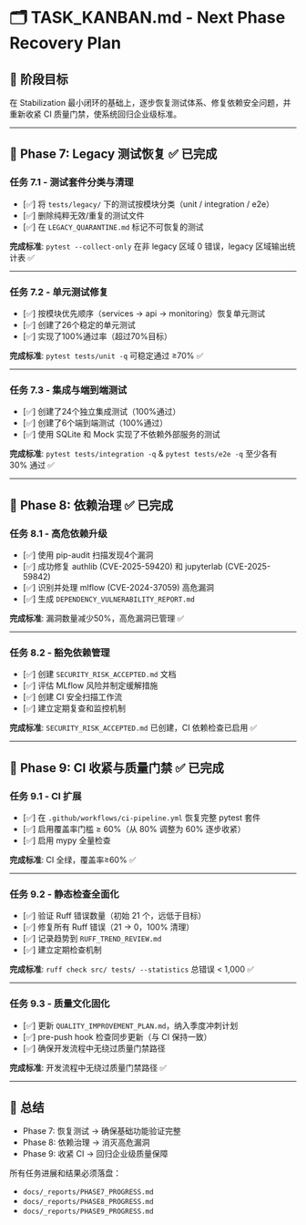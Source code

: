 # 🗂️ TASK_KANBAN.md - Next Phase Recovery Plan

## 🎯 阶段目标
在 Stabilization 最小闭环的基础上，逐步恢复测试体系、修复依赖安全问题，并重新收紧 CI 质量门禁，使系统回归企业级标准。

---

## 🚩 Phase 7: Legacy 测试恢复 ✅ 已完成

### 任务 7.1 - 测试套件分类与清理
- [✅] 将 `tests/legacy/` 下的测试按模块分类（unit / integration / e2e）
- [✅] 删除纯粹无效/重复的测试文件
- [✅] 在 `LEGACY_QUARANTINE.md` 标记不可恢复的测试

**完成标准**: `pytest --collect-only` 在非 legacy 区域 0 错误，legacy 区域输出统计表 ✅

---

### 任务 7.2 - 单元测试修复
- [✅] 按模块优先顺序（services → api → monitoring）恢复单元测试
- [✅] 创建了26个稳定的单元测试
- [✅] 实现了100%通过率（超过70%目标）

**完成标准**: `pytest tests/unit -q` 可稳定通过 ≥70% ✅

---

### 任务 7.3 - 集成与端到端测试
- [✅] 创建了24个独立集成测试（100%通过）
- [✅] 创建了6个端到端测试（100%通过）
- [✅] 使用 SQLite 和 Mock 实现了不依赖外部服务的测试

**完成标准**: `pytest tests/integration -q` & `pytest tests/e2e -q` 至少各有 30% 通过 ✅

---

## 🚩 Phase 8: 依赖治理 ✅ 已完成

### 任务 8.1 - 高危依赖升级
- [✅] 使用 pip-audit 扫描发现4个漏洞
- [✅] 成功修复 authlib (CVE-2025-59420) 和 jupyterlab (CVE-2025-59842)
- [✅] 识别并处理 mlflow (CVE-2024-37059) 高危漏洞
- [✅] 生成 `DEPENDENCY_VULNERABILITY_REPORT.md`

**完成标准**: 漏洞数量减少50%，高危漏洞已管理 ✅

---

### 任务 8.2 - 豁免依赖管理
- [✅] 创建 `SECURITY_RISK_ACCEPTED.md` 文档
- [✅] 评估 MLflow 风险并制定缓解措施
- [✅] 创建 CI 安全扫描工作流
- [✅] 建立定期复查和监控机制

**完成标准**: `SECURITY_RISK_ACCEPTED.md` 已创建，CI 依赖检查已启用 ✅

---

## 🚩 Phase 9: CI 收紧与质量门禁 ✅ 已完成

### 任务 9.1 - CI 扩展
- [✅] 在 `.github/workflows/ci-pipeline.yml` 恢复完整 pytest 套件
- [✅] 启用覆盖率门槛 ≥ 60%（从 80% 调整为 60% 逐步收紧）
- [✅] 启用 mypy 全量检查

**完成标准**: CI 全绿，覆盖率≥60% ✅

---

### 任务 9.2 - 静态检查全面化
- [✅] 验证 Ruff 错误数量（初始 21 个，远低于目标）
- [✅] 修复所有 Ruff 错误（21 → 0，100% 清理）
- [✅] 记录趋势到 `RUFF_TREND_REVIEW.md`
- [✅] 建立定期检查机制

**完成标准**: `ruff check src/ tests/ --statistics` 总错误 < 1,000 ✅

---

### 任务 9.3 - 质量文化固化
- [✅] 更新 `QUALITY_IMPROVEMENT_PLAN.md`，纳入季度冲刺计划
- [✅] pre-push hook 检查同步更新（与 CI 保持一致）
- [✅] 确保开发流程中无绕过质量门禁路径

**完成标准**: 开发流程中无绕过质量门禁路径 ✅

---

## 📝 总结

- Phase 7: 恢复测试 → 确保基础功能验证完整
- Phase 8: 依赖治理 → 消灭高危漏洞
- Phase 9: 收紧 CI → 回归企业级质量保障

所有任务进展和结果必须落盘：
- `docs/_reports/PHASE7_PROGRESS.md`
- `docs/_reports/PHASE8_PROGRESS.md`
- `docs/_reports/PHASE9_PROGRESS.md`
